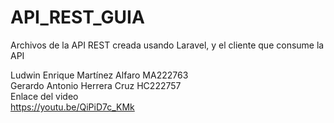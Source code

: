 # API_REST_GUIA
Archivos de la API REST creada usando Laravel, y el cliente que consume la API

Ludwin Enrique Martínez Alfaro MA222763 <br>
Gerardo Antonio Herrera Cruz   HC222757
<br>
Enlace del video <br>
<a>https://youtu.be/QiPiD7c_KMk</a>
